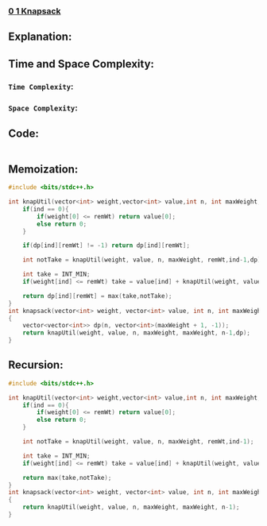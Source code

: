 ### [0 1 Knapsack](https://www.codingninjas.com/studio/problems/0-1-knapsack_920542?source=youtube&campaign=striver_dp_videos&utm_source=youtube&utm_medium=affiliate&utm_campaign=striver_dp_videos)

## Explanation:

## Time and Space Complexity:
### `Time Complexity`:

### `Space Complexity`:

## Code:
```cpp

```

## Memoization:
```cpp
#include <bits/stdc++.h> 

int knapUtil(vector<int> weight,vector<int> value,int n, int maxWeight,int remWt,int ind, vector<vector<int>> &dp){
	if(ind == 0){
		if(weight[0] <= remWt) return value[0];
		else return 0;
	}

	if(dp[ind][remWt] != -1) return dp[ind][remWt];

	int notTake = knapUtil(weight, value, n, maxWeight, remWt,ind-1,dp);

	int take = INT_MIN;
	if(weight[ind] <= remWt) take = value[ind] + knapUtil(weight, value, n, maxWeight, remWt-weight[ind], ind-1,dp);

	return dp[ind][remWt] = max(take,notTake);
}
int knapsack(vector<int> weight, vector<int> value, int n, int maxWeight) 
{
	vector<vector<int>> dp(n, vector<int>(maxWeight + 1, -1));
	return knapUtil(weight, value, n, maxWeight, maxWeight, n-1,dp);
}
```

## Recursion:
```cpp
#include <bits/stdc++.h> 

int knapUtil(vector<int> weight,vector<int> value,int n, int maxWeight,int remWt,int ind){
	if(ind == 0){
		if(weight[0] <= remWt) return value[0];
		else return 0;
	}

	int notTake = knapUtil(weight, value, n, maxWeight, remWt,ind-1);

	int take = INT_MIN;
	if(weight[ind] <= remWt) take = value[ind] + knapUtil(weight, value, n, maxWeight, remWt-weight[ind], ind-1);

	return max(take,notTake);
}
int knapsack(vector<int> weight, vector<int> value, int n, int maxWeight) 
{
	return knapUtil(weight, value, n, maxWeight, maxWeight, n-1);
}
```
